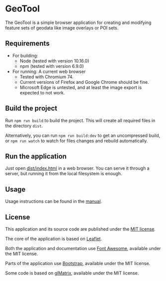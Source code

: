 # GeoTool

The GeoTool is a simple browser application for creating and modifying feature sets of geodata
like image overlays or POI sets.

## Requirements

* For building:
  * Node (tested with version 10.16.0)
  * npm (tested with version 6.9.0)
* For running: A current web browser
  * Tested with Chromium 74.
  * Current versions of Firefox and Google Chrome should be fine.
  * Microsoft Edge is untested, and at least the image export is expected to not work.

## Build the project

Run `npm run build` to build the project. This will create all required files in the directory `dist`.

Alternatively, you can run `npm run build:dev` to get an uncompressed build, or `npm run watch` to
watch for files changes and rebuild automatically.

## Run the application

Just open [dist/index.html](dist/index.html) in a web browser. You can serve it through a server, but
running it from the local filesystem is enough.

## Usage

Usage instructions can be found in the [manual](docs/MANUAL.md).

## License

This application and its source code are published under the [MIT license](LICENSE).

The core of the application is based on [Leaflet](https://github.com/Leaflet/Leaflet).

Both the application and documentation use [Font Awesome](https://github.com/FortAwesome/Font-Awesome),
available under the MIT license.

Parts of the application use [Bootstrap](https://getbootstrap.com), available under the MIT license.

Some code is based on [glMatrix](https://github.com/toji/gl-matrix), available under the MIT license.
